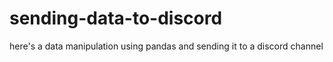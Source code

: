 # sending-data-to-discord
here's a data manipulation using pandas and sending it to a discord channel
